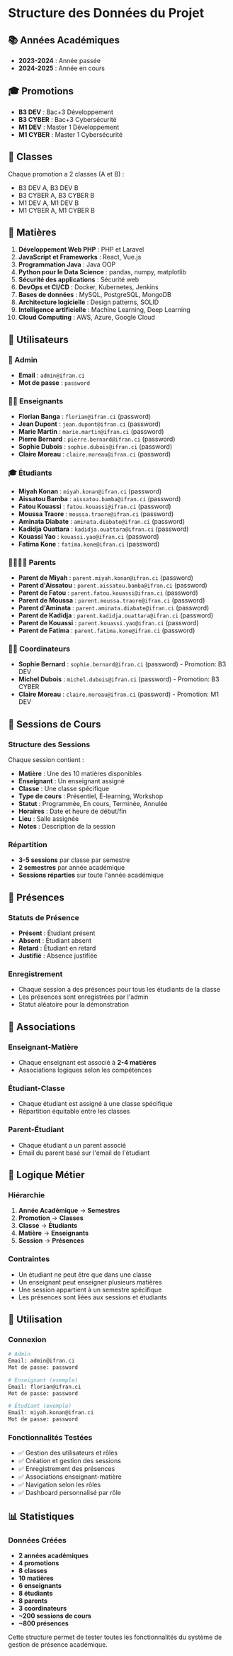 # Structure des Données du Projet

## 📚 Années Académiques
- **2023-2024** : Année passée
- **2024-2025** : Année en cours

## 🎓 Promotions
- **B3 DEV** : Bac+3 Développement
- **B3 CYBER** : Bac+3 Cybersécurité  
- **M1 DEV** : Master 1 Développement
- **M1 CYBER** : Master 1 Cybersécurité

## 🏫 Classes
Chaque promotion a 2 classes (A et B) :
- B3 DEV A, B3 DEV B
- B3 CYBER A, B3 CYBER B
- M1 DEV A, M1 DEV B
- M1 CYBER A, M1 CYBER B

## 📖 Matières
1. **Développement Web PHP** : PHP et Laravel
2. **JavaScript et Frameworks** : React, Vue.js
3. **Programmation Java** : Java OOP
4. **Python pour le Data Science** : pandas, numpy, matplotlib
5. **Sécurité des applications** : Sécurité web
6. **DevOps et CI/CD** : Docker, Kubernetes, Jenkins
7. **Bases de données** : MySQL, PostgreSQL, MongoDB
8. **Architecture logicielle** : Design patterns, SOLID
9. **Intelligence artificielle** : Machine Learning, Deep Learning
10. **Cloud Computing** : AWS, Azure, Google Cloud

## 👥 Utilisateurs

### 🔐 Admin
- **Email** : `admin@ifran.ci`
- **Mot de passe** : `password`

### 👨‍🏫 Enseignants
- **Florian Banga** : `florian@ifran.ci` (password)
- **Jean Dupont** : `jean.dupont@ifran.ci` (password)
- **Marie Martin** : `marie.martin@ifran.ci` (password)
- **Pierre Bernard** : `pierre.bernard@ifran.ci` (password)
- **Sophie Dubois** : `sophie.dubois@ifran.ci` (password)
- **Claire Moreau** : `claire.moreau@ifran.ci` (password)

### 🎓 Étudiants
- **Miyah Konan** : `miyah.konan@ifran.ci` (password)
- **Aissatou Bamba** : `aissatou.bamba@ifran.ci` (password)
- **Fatou Kouassi** : `fatou.kouassi@ifran.ci` (password)
- **Moussa Traore** : `moussa.traore@ifran.ci` (password)
- **Aminata Diabate** : `aminata.diabate@ifran.ci` (password)
- **Kadidja Ouattara** : `kadidja.ouattara@ifran.ci` (password)
- **Kouassi Yao** : `kouassi.yao@ifran.ci` (password)
- **Fatima Kone** : `fatima.kone@ifran.ci` (password)

### 👨‍👩‍👧‍👦 Parents
- **Parent de Miyah** : `parent.miyah.konan@ifran.ci` (password)
- **Parent d'Aissatou** : `parent.aissatou.bamba@ifran.ci` (password)
- **Parent de Fatou** : `parent.fatou.kouassi@ifran.ci` (password)
- **Parent de Moussa** : `parent.moussa.traore@ifran.ci` (password)
- **Parent d'Aminata** : `parent.aminata.diabate@ifran.ci` (password)
- **Parent de Kadidja** : `parent.kadidja.ouattara@ifran.ci` (password)
- **Parent de Kouassi** : `parent.kouassi.yao@ifran.ci` (password)
- **Parent de Fatima** : `parent.fatima.kone@ifran.ci` (password)

### 👨‍💼 Coordinateurs
- **Sophie Bernard** : `sophie.bernard@ifran.ci` (password) - Promotion: B3 DEV
- **Michel Dubois** : `michel.dubois@ifran.ci` (password) - Promotion: B3 CYBER
- **Claire Moreau** : `claire.moreau@ifran.ci` (password) - Promotion: M1 DEV

## 📅 Sessions de Cours

### Structure des Sessions
Chaque session contient :
- **Matière** : Une des 10 matières disponibles
- **Enseignant** : Un enseignant assigné
- **Classe** : Une classe spécifique
- **Type de cours** : Présentiel, E-learning, Workshop
- **Statut** : Programmée, En cours, Terminée, Annulée
- **Horaires** : Date et heure de début/fin
- **Lieu** : Salle assignée
- **Notes** : Description de la session

### Répartition
- **3-5 sessions** par classe par semestre
- **2 semestres** par année académique
- **Sessions réparties** sur toute l'année académique

## 📝 Présences

### Statuts de Présence
- **Présent** : Étudiant présent
- **Absent** : Étudiant absent
- **Retard** : Étudiant en retard
- **Justifié** : Absence justifiée

### Enregistrement
- Chaque session a des présences pour tous les étudiants de la classe
- Les présences sont enregistrées par l'admin
- Statut aléatoire pour la démonstration

## 🔗 Associations

### Enseignant-Matière
- Chaque enseignant est associé à **2-4 matières**
- Associations logiques selon les compétences

### Étudiant-Classe
- Chaque étudiant est assigné à une classe spécifique
- Répartition équitable entre les classes

### Parent-Étudiant
- Chaque étudiant a un parent associé
- Email du parent basé sur l'email de l'étudiant

## 🎯 Logique Métier

### Hiérarchie
1. **Année Académique** → **Semestres**
2. **Promotion** → **Classes**
3. **Classe** → **Étudiants**
4. **Matière** → **Enseignants**
5. **Session** → **Présences**

### Contraintes
- Un étudiant ne peut être que dans une classe
- Un enseignant peut enseigner plusieurs matières
- Une session appartient à un semestre spécifique
- Les présences sont liées aux sessions et étudiants

## 🚀 Utilisation

### Connexion
```bash
# Admin
Email: admin@ifran.ci
Mot de passe: password

# Enseignant (exemple)
Email: florian@ifran.ci
Mot de passe: password

# Étudiant (exemple)
Email: miyah.konan@ifran.ci
Mot de passe: password
```

### Fonctionnalités Testées
- ✅ Gestion des utilisateurs et rôles
- ✅ Création et gestion des sessions
- ✅ Enregistrement des présences
- ✅ Associations enseignant-matière
- ✅ Navigation selon les rôles
- ✅ Dashboard personnalisé par rôle

## 📊 Statistiques

### Données Créées
- **2 années académiques**
- **4 promotions**
- **8 classes**
- **10 matières**
- **6 enseignants**
- **8 étudiants**
- **8 parents**
- **3 coordinateurs**
- **~200 sessions de cours**
- **~800 présences**

Cette structure permet de tester toutes les fonctionnalités du système de gestion de présence académique.
